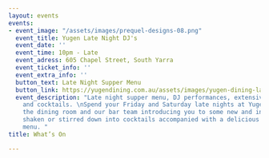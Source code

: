 ```yaml
---
layout: events
events:
- event_image: "/assets/images/prequel-designs-08.png"
  event_title: Yugen Late Night DJ's
  event_date: ''
  event_time: 10pm - Late
  event_adress: 605 Chapel Street, South Yarra
  event_ticket_info: ''
  event_extra_info: ''
  button_text: Late Night Supper Menu
  button_link: https://yugendining.com.au/assets/images/yugen-dining-late-night-snack-menu-january-2023.pdf
  event_description: "Late night supper menu, DJ performances, extensive spirit selection
    and cocktails. \nSpend your Friday and Saturday late nights at Yugen. DJ’s energizing
    the dining room and our bar team introducing you to some new and intriguing flavours,
    shaken or stirred down into cocktails accompanied with a delicious late supper
    menu. "
title: What’s On

---
```

